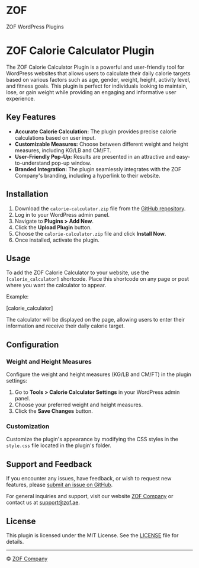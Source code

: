 # ZOF
ZOF WordPress Plugins

# ZOF Calorie Calculator Plugin

The ZOF Calorie Calculator Plugin is a powerful and user-friendly tool for WordPress websites that allows users to calculate their daily calorie targets based on various factors such as age, gender, weight, height, activity level, and fitness goals. This plugin is perfect for individuals looking to maintain, lose, or gain weight while providing an engaging and informative user experience.


## Key Features

- **Accurate Calorie Calculation:** The plugin provides precise calorie calculations based on user input.
- **Customizable Measures:** Choose between different weight and height measures, including KG/LB and CM/FT.
- **User-Friendly Pop-Up:** Results are presented in an attractive and easy-to-understand pop-up window.
- **Branded Integration:** The plugin seamlessly integrates with the ZOF Company's branding, including a hyperlink to their website.

## Installation

1. Download the `calorie-calculator.zip` file from the [GitHub repository](https://github.com/oosdeveloper/zof-calorie-calculator).
2. Log in to your WordPress admin panel.
3. Navigate to **Plugins > Add New**.
4. Click the **Upload Plugin** button.
5. Choose the `calorie-calculator.zip` file and click **Install Now**.
6. Once installed, activate the plugin.

## Usage

To add the ZOF Calorie Calculator to your website, use the `[calorie_calculator]` shortcode. Place this shortcode on any page or post where you want the calculator to appear.

Example:

[calorie_calculator]


The calculator will be displayed on the page, allowing users to enter their information and receive their daily calorie target.

## Configuration

### Weight and Height Measures

Configure the weight and height measures (KG/LB and CM/FT) in the plugin settings:

1. Go to **Tools > Calorie Calculator Settings** in your WordPress admin panel.
2. Choose your preferred weight and height measures.
3. Click the **Save Changes** button.

### Customization

Customize the plugin's appearance by modifying the CSS styles in the `style.css` file located in the plugin's folder.

## Support and Feedback

If you encounter any issues, have feedback, or wish to request new features, please [submit an issue on GitHub](https://github.com/oosdeveloper/zof-calorie-calculator/issues).

For general inquiries and support, visit our website [ZOF Company](https://zof.ae) or contact us at [support@zof.ae](mailto:support@zof.ae).

## License

This plugin is licensed under the MIT License. See the [LICENSE](LICENSE) file for details.

---

© [ZOF Company](https://zof.ae)

